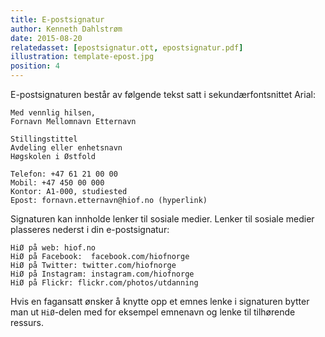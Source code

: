 ```yaml
---
title: E-postsignatur
author: Kenneth Dahlstrøm
date: 2015-08-20
relatedasset: [epostsignatur.ott, epostsignatur.pdf]
illustration: template-epost.jpg
position: 4
---
```


E-postsignaturen består av følgende tekst satt i sekundærfontsnittet Arial:

```
Med vennlig hilsen,
Fornavn Mellomnavn Etternavn

Stillingstittel
Avdeling eller enhetsnavn
Høgskolen i Østfold

Telefon: +47 61 21 00 00
Mobil: +47 450 00 000
Kontor: A1-000, studiested
Epost: fornavn.etternavn@hiof.no (hyperlink)
```

Signaturen kan innholde lenker til sosiale medier. Lenker til sosiale medier plasseres nederst i din e-postsignatur:

```
HiØ på web: hiof.no
HiØ på Facebook:  facebook.com/hiofnorge
HiØ på Twitter: twitter.com/hiofnorge
HiØ på Instagram: instagram.com/hiofnorge
HiØ på Flickr: flickr.com/photos/utdanning
```

Hvis en fagansatt ønsker å knytte opp et emnes lenke i signaturen bytter man ut `HiØ`-delen med for eksempel emnenavn og lenke til tilhørende ressurs.
